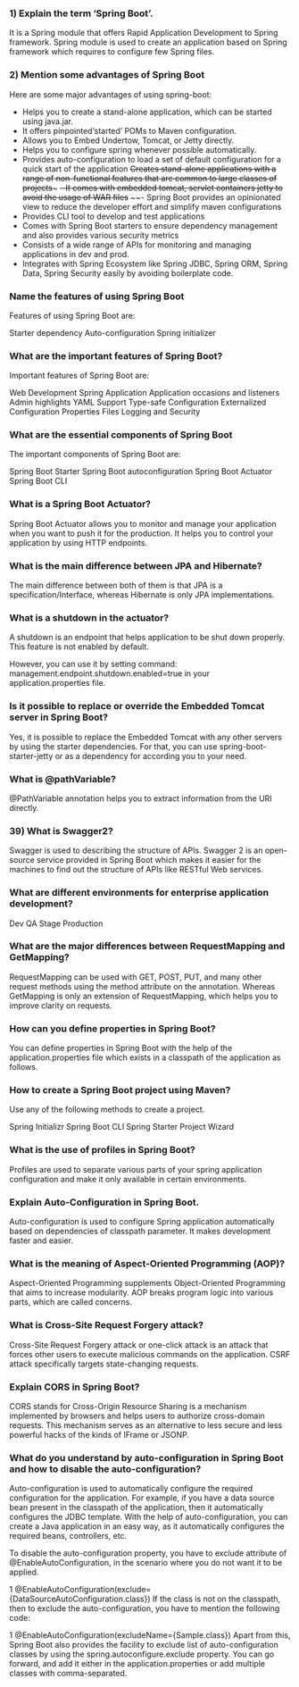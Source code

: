 
### 1) Explain the term ‘Spring Boot’.

It is a Spring module that offers Rapid Application Development to Spring framework. Spring module is used to create an application based on Spring framework which requires to configure few Spring files.

### 2) Mention some advantages of Spring Boot

Here are some major advantages of using spring-boot:

- Helps you to create a stand-alone application, which can be started using java.jar.
- It offers pinpointed‘started’ POMs to Maven configuration.
- Allows you to Embed Undertow, Tomcat, or Jetty directly.
- Helps you to configure spring whenever possible automatically.
- Provides auto-configuration to load a set of default configuration for a quick start of the application
  ~~Creates stand-alone applications with a range of non-functional features that are common to large classes of projects~~~
  ~~- It comes with embedded tomcat, servlet containers jetty to avoid the usage of WAR files~~
  ~~- Spring Boot provides an opinionated view to reduce the developer effort and simplify maven configurations
-  Provides CLI tool to develop and test applications
- Comes with Spring Boot starters to ensure dependency management and also provides various security metrics
- Consists of a wide range of APIs for monitoring and managing applications in dev and prod.
- Integrates with Spring Ecosystem like Spring JDBC, Spring ORM, Spring Data, Spring Security easily by avoiding boilerplate code.


### Name the features of using Spring Boot
Features of using Spring Boot are:

Starter dependency
Auto-configuration
Spring initializer

### What are the important features of Spring Boot?

Important features of Spring Boot are:

Web Development
Spring Application
Application occasions and listeners
Admin highlights
YAML Support
Type-safe Configuration
Externalized Configuration
Properties Files
Logging and Security

### What are the essential components of Spring Boot

The important components of Spring Boot are:

Spring Boot Starter
Spring Boot autoconfiguration
Spring Boot Actuator
Spring Boot CLI

### What is a Spring Boot Actuator?

Spring Boot Actuator allows you to monitor and manage your application when you want to push it for the production. It helps you to control your application by using HTTP endpoints.

### What is the main difference between JPA and Hibernate?

The main difference between both of them is that JPA is a specification/Interface, whereas Hibernate is only JPA implementations.

### What is a shutdown in the actuator?

A shutdown is an endpoint that helps application to be shut down properly. This feature is not enabled by default.

However, you can use it by setting command: management.endpoint.shutdown.enabled=true in your application.properties file.

### Is it possible to replace or override the Embedded Tomcat server in Spring Boot?

Yes, it is possible to replace the Embedded Tomcat with any other servers by using the starter dependencies. For that, you can use spring-boot-starter-jetty or as a dependency for according you to your need.

### What is @pathVariable?

@PathVariable annotation helps you to extract information from the URI directly.

### 39) What is Swagger2?

Swagger is used to describing the structure of APIs. Swagger 2 is an open-source service provided in Spring Boot which makes it easier for the machines to find out the structure of APIs like RESTful Web services.

### What are different environments for enterprise application development?

Dev
QA
Stage
Production
### What are the major differences between RequestMapping and GetMapping?

RequestMapping can be used with GET, POST, PUT, and many other request methods using the method attribute on the annotation. Whereas GetMapping is only an extension of RequestMapping, which helps you to improve clarity on requests.

### How can you define properties in Spring Boot?

You can define properties in Spring Boot with the help of the application.properties file which exists in a classpath of the application as follows.

### How to create a Spring Boot project using Maven?

Use any of the following methods to create a project.

Spring Initializr
Spring Boot CLI
Spring Starter Project Wizard
### What is the use of profiles in Spring Boot?

Profiles are used to separate various parts of your spring application configuration and make it only available in certain environments.

### Explain Auto-Configuration in Spring Boot.

Auto-configuration is used to configure Spring application automatically based on dependencies of classpath parameter. It makes development faster and easier.

### What is the meaning of Aspect-Oriented Programming (AOP)?

Aspect-Oriented Programming supplements Object-Oriented Programming that aims to increase modularity. AOP breaks program logic into various parts, which are called concerns.

### What is Cross-Site Request Forgery attack?

Cross-Site Request Forgery attack or one-click attack is an attack that forces other users to execute malicious commands on the application. CSRF attack specifically targets state-changing requests.

### Explain CORS in Spring Boot?

CORS stands for Cross-Origin Resource Sharing is a  mechanism implemented by browsers and helps users to authorize cross-domain requests. This mechanism serves as an alternative to less secure and less powerful hacks of the kinds of IFrame or JSONP.

### What do you understand by auto-configuration in Spring Boot and how to disable the auto-configuration?
Auto-configuration is used to automatically configure the required configuration for the application. For example, if you have a data source bean present in the classpath of the application, then it automatically configures the JDBC template. With the help of auto-configuration, you can create a Java application in an easy way, as it automatically configures the required beans, controllers, etc. 

To disable the auto-configuration property, you have to exclude attribute of @EnableAutoConfiguration, in the scenario where you do not want it to be applied.

1
@EnableAutoConfiguration(exclude={DataSourceAutoConfiguration.class})
If the class is not on the classpath, then to exclude the auto-configuration, you have to mention the following code:

1
@EnableAutoConfiguration(excludeName={Sample.class})
Apart from this, Spring Boot also provides the facility to exclude list of auto-configuration classes by using the spring.autoconfigure.exclude property. You can go forward, and add it either in the application.properties or add multiple classes with comma-separated.
